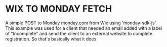 # WIX TO MONDAY FETCH
A simple POST to Monday [monday.com](monday.com) from Wix using 'monday-sdk-js'. This example was used for a client that needed an email added with a label of "Incomplete" and send the client to an external website to complete registration. So that's basically what it does.
